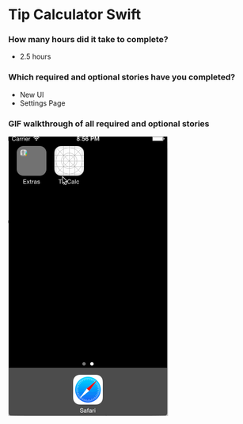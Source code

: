 # Tip Calculator Swift

### How many hours did it take to complete?
- 2.5 hours

### Which required and optional stories have you completed?
- New UI
- Settings Page

### GIF walkthrough of all required and optional stories 
![alt](https://raw.githubusercontent.com/anooptomar1/tipCalcSwift/master/screenshot/tipCalc.gif)
